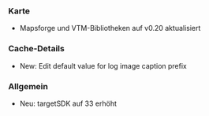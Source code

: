 ### Karte
- Mapsforge und VTM-Bibliotheken auf v0.20 aktualisiert

### Cache-Details
- New: Edit default value for log image caption prefix

### Allgemein
- Neu: targetSDK auf 33 erhöht
